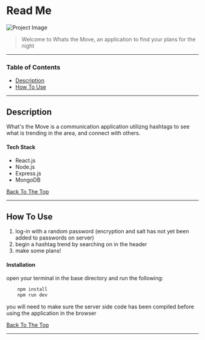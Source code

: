 # Read Me

![Project Image](project-image-url)

> Welcome to Whats the Move, an application to find your plans for the night

---

### Table of Contents

- [Description](#description)
- [How To Use](#how-to-use)

---

## Description

What's the Move is a communication application utilizng hashtags to see what is trending in the area, and connect with others.

#### Tech Stack

- React.js
- Node.js
- Express.js
- MongoDB

[Back To The Top](#read-me)

---

## How To Use
1. log-in with a random password (encryption and salt has not yet been added to passwords on server)
2. begin a hashtag trend by searching on in the header
3. make some plans!

#### Installation

open your terminal in the base directory and run the following:
```html
    npm install
    npm run dev
```
you will need to make sure the server side code has been compiled before using the application in the browser

[Back To The Top](#read-me)

---




